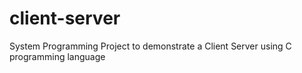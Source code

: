 # client-server
System Programming Project to demonstrate a Client Server using C programming language
